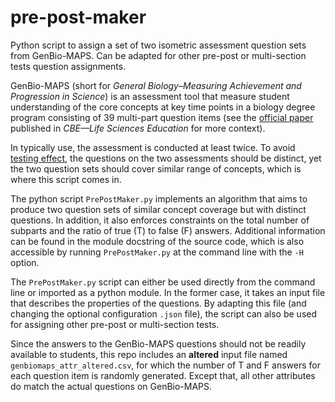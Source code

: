 # pre-post-maker

Python script to assign a set of two isometric assessment question sets from GenBio-MAPS. Can be adapted for other pre-post or multi-section tests question assignments.

GenBio-MAPS (short for _General Biology–Measuring Achievement and Progression in Science_) is an assessment tool that measure student understanding of the core concepts at key time points in a biology degree program consisting of 39 multi-part question items (see the [official paper](https://doi.org/10.1187/cbe.18-07-0117) published in _CBE—Life Sciences Education_ for more context).

In typically use, the assessment is conducted at least twice. To avoid [testing effect](https://en.wikipedia.org/wiki/Testing_effect), the questions on the two assessments should be distinct, yet the two question sets should cover similar range of concepts, which is where this script comes in.

The python script `PrePostMaker.py` implements an algorithm that aims to produce two question sets of similar concept coverage but with distinct questions. In addition, it also enforces constraints on the total number of subparts and the ratio of true (T) to false (F) answers. Additional information can be found in the module docstring of the source code, which is also accessible by running `PrePostMaker.py` at the command line with the `-H` option.

The `PrePostMaker.py` script can either be used directly from the command line or imported as a python module. In the former case, it takes an input file that describes the properties of the questions. By adapting this file (and changing the optional configuration `.json` file), the script can also be used for assigning other pre-post or multi-section tests.

Since the answers to the GenBio-MAPS questions should not be readily available to students, this repo includes an **altered** input file named `genbiomaps_attr_altered.csv`, for which the number of T and F answers for each question item is randomly generated. Except that, all other attributes do match the actual questions on GenBio-MAPS.
